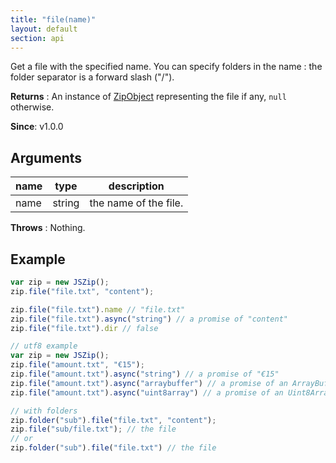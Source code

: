 ```yaml
---
title: "file(name)"
layout: default
section: api
---
```


Get a file with the specified name. You can specify folders
in the name : the folder separator is a forward slash ("/").

__Returns__ : An instance of [ZipObject]({{site.baseurl}}/documentation/api_zipobject.html) representing
the file if any, `null` otherwise.

__Since__: v1.0.0

## Arguments

name | type   | description
-----|--------|-------------
name | string | the name of the file.

__Throws__ : Nothing.

<!-- __Complexity__ : This is a simple lookup in **O(1)**. -->

## Example

```js
var zip = new JSZip();
zip.file("file.txt", "content");

zip.file("file.txt").name // "file.txt"
zip.file("file.txt").async("string") // a promise of "content"
zip.file("file.txt").dir // false

// utf8 example
var zip = new JSZip();
zip.file("amount.txt", "€15");
zip.file("amount.txt").async("string") // a promise of "€15"
zip.file("amount.txt").async("arraybuffer") // a promise of an ArrayBuffer containing €15 encoded as utf8
zip.file("amount.txt").async("uint8array") // a promise of an Uint8Array containing €15 encoded as utf8

// with folders
zip.folder("sub").file("file.txt", "content");
zip.file("sub/file.txt"); // the file
// or
zip.folder("sub").file("file.txt") // the file
```



